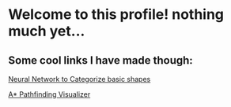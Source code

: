# Welcome to this profile! nothing much yet...

## Some cool links I have made though:
[Neural Network to Categorize basic shapes](https://eansengchang.github.io/Shape-Classifier)

[A* Pathfinding Visualizer](https://eansengchang.github.io/A-star-pathfinding/)
